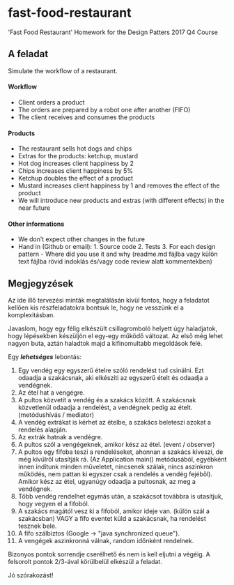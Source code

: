 # fast-food-restaurant
'Fast Food Restaurant' Homework for the Design Patters 2017 Q4 Course

## A feladat

Simulate the workflow of a restaurant.

#### Workflow
- Client orders a product
- The orders are prepared by a robot one after another (FIFO)
- The client receives and consumes the products

#### Products
- The restaurant sells hot dogs and chips
- Extras for the products: ketchup, mustard
- Hot dog increases client happiness by 2
- Chips increases client happiness by 5%
- Ketchup doubles the effect of a product
- Mustard increases client happiness by 1 and removes the effect of the product
- We will introduce new products and extras (with different effects) in the near future

#### Other informations
- We don’t expect other changes in the future
- Hand in (Github or email): 1. Source code 2. Tests 3. For each design pattern - Where did you use it and why (readme.md fájlba vagy külön text fájlba rövid indoklás és/vagy code review alatt kommentekben)

## Megjegyzések

Az ide illő tervezési minták megtalálásán kívül fontos, hogy a feladatot kellően kis részfeladatokra bontsuk le, hogy ne vesszünk el a komplexitásban.

Javaslom, hogy egy félig elkészült csillagromboló helyett úgy haladjatok, hogy lépésekben készüljön el egy-egy működő változat. Az első még lehet nagyon buta, aztán haladtok majd a kifinomultabb megoldások felé.

Egy **_lehetséges_** lebontás:
1. Egy vendég egy egyszerű ételre szóló rendelést tud csinálni. Ezt odaadja a szakácsnak, aki elkészíti az egyszerű ételt és odaadja a vendégnek.
2. Az étel hat a vengégre.
3. A pultos közvetít a vendég és a szakács között. A szakácsnak közvetlenül odaadja a rendelést, a vendégnek pedig az ételt. (metódushívás / mediator)
4. A vendég extrákat is kérhet az ételbe, a szakács beleteszi azokat a rendelés alapján.
5. Az extrák hatnak a vendégre.
6. A pultos szól a vengégeknek, amikor kész az étel. (event / observer)
7. A pultos egy fifoba teszi a rendeléseket, ahonnan a szakács kiveszi, de még kívülről utasítják rá. (Az Application main() metódusából, egyébként innen indítunk minden műveletet, nincsenek szálak, nincs aszinkron működés, nem pattan ki egyszer csak a rendelés a vendég fejéből). Amikor kész az étel, ugyanúgy odaadja a pultosnak, az meg a vendégnek.
8. Több vendég rendelhet egymás után, a szakácsot továbbra is utasítjuk, hogy vegyen el a fifoból.
9. A szakács magától vesz ki a fifoból, amikor ideje van. (külön szál a szakácsban) VAGY a fifo eventet küld a szakácsnak, ha rendelést tesznek bele.
10. A fifo szálbiztos (Google -> "java synchronized queue").
11. A vengégek aszinkronná válnak, random időnként rendelnek.

Bizonyos pontok sorrendje cserélhető és nem is kell eljutni a végéig. A felsorolt pontok 2/3-ával körülbelül elkészül a feladat.

Jó szórakozást!
